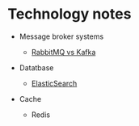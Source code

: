 # Technology notes

- Message broker systems
  - [RabbitMQ vs Kafka](https://dodangquan.blogspot.com/2018/10/rabbitmq-va-kafka-phan-1-hai-he-thong-truyen-tin-khac-nhau.html)

- Datatbase
  - [ElasticSearch](https://topdev.vn/blog/elasticsearch-la-gi/?utm_source=facebook&utm_medium=post&utm_campaign=anhltv&utm_content=b_json&utm_term=marketing&fbclid=IwAR3vrfI-pJZukOBKb65ilumBaXCDIa5NeK-iYo6FB-KfsbiRDLna08_skJc)
- Cache
  - Redis

